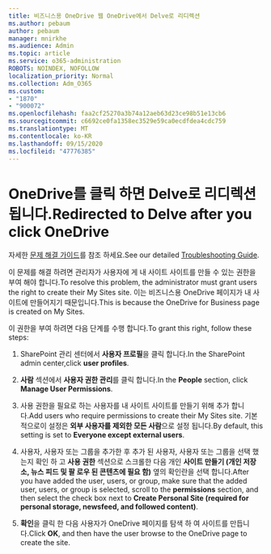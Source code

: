 ```yaml
---
title: 비즈니스용 OneDrive 웹 OneDrive에서 Delve로 리디렉션
ms.author: pebaum
author: pebaum
manager: mnirkhe
ms.audience: Admin
ms.topic: article
ms.service: o365-administration
ROBOTS: NOINDEX, NOFOLLOW
localization_priority: Normal
ms.collection: Adm_O365
ms.custom:
- "1870"
- "900072"
ms.openlocfilehash: faa2cf25270a3b74a12aeb63d23ce98b51e13cb6
ms.sourcegitcommit: c6692ce0fa1358ec3529e59ca0ecdfdea4cdc759
ms.translationtype: MT
ms.contentlocale: ko-KR
ms.lasthandoff: 09/15/2020
ms.locfileid: "47776385"
---
```

# <a name="redirected-to-delve-after-you-click-onedrive"></a><span data-ttu-id="0643b-102">OneDrive를 클릭 하면 Delve로 리디렉션됩니다.</span><span class="sxs-lookup"><span data-stu-id="0643b-102">Redirected to Delve after you click OneDrive</span></span>

<span data-ttu-id="0643b-103">자세한 [문제 해결 가이드](https://docs.microsoft.com/sharepoint/support/sites/troubleshooting-guide-for-sites-stopped-at-provisioning)를 참조 하세요.</span><span class="sxs-lookup"><span data-stu-id="0643b-103">See our detailed [Troubleshooting Guide](https://docs.microsoft.com/sharepoint/support/sites/troubleshooting-guide-for-sites-stopped-at-provisioning).</span></span>

<span data-ttu-id="0643b-104">이 문제를 해결 하려면 관리자가 사용자에 게 내 사이트 사이트를 만들 수 있는 권한을 부여 해야 합니다.</span><span class="sxs-lookup"><span data-stu-id="0643b-104">To resolve this problem, the administrator must grant users the right to create their My Sites site.</span></span> <span data-ttu-id="0643b-105">이는 비즈니스용 OneDrive 페이지가 내 사이트에 만들어지기 때문입니다.</span><span class="sxs-lookup"><span data-stu-id="0643b-105">This is because the OneDrive for Business page is created on My Sites.</span></span>

<span data-ttu-id="0643b-106">이 권한을 부여 하려면 다음 단계를 수행 합니다.</span><span class="sxs-lookup"><span data-stu-id="0643b-106">To grant this right, follow these steps:</span></span>

1. <span data-ttu-id="0643b-107">SharePoint 관리 센터에서 **사용자 프로필**을 클릭 합니다.</span><span class="sxs-lookup"><span data-stu-id="0643b-107">In the SharePoint admin center,click **user profiles**.</span></span>

2. <span data-ttu-id="0643b-108">**사람** 섹션에서 **사용자 권한 관리**를 클릭 합니다.</span><span class="sxs-lookup"><span data-stu-id="0643b-108">In the **People** section, click **Manage User Permissions**.</span></span>

3. <span data-ttu-id="0643b-109">사용 권한을 필요로 하는 사용자를 내 사이트 사이트를 만들기 위해 추가 합니다.</span><span class="sxs-lookup"><span data-stu-id="0643b-109">Add users who require permissions to create their My Sites site.</span></span> <span data-ttu-id="0643b-110">기본적으로이 설정은 **외부 사용자를 제외한 모든 사람**으로 설정 됩니다.</span><span class="sxs-lookup"><span data-stu-id="0643b-110">By default, this setting is set to **Everyone except external users**.</span></span>

4. <span data-ttu-id="0643b-111">사용자, 사용자 또는 그룹을 추가한 후 추가 된 사용자, 사용자 또는 그룹을 선택 했는지 확인 하 고 **사용 권한** 섹션으로 스크롤한 다음 개인 **사이트 만들기 (개인 저장소, 뉴스 피드 및 팔 로우 된 콘텐츠에 필요 함)** 옆의 확인란을 선택 합니다.</span><span class="sxs-lookup"><span data-stu-id="0643b-111">After you have added the user, users, or group, make sure that the added user, users, or group is selected, scroll to the **permissions** section, and then select the check box next to **Create Personal Site (required for personal storage, newsfeed, and followed content)**.</span></span>

5. <span data-ttu-id="0643b-112">**확인**을 클릭 한 다음 사용자가 OneDrive 페이지를 탐색 하 여 사이트를 만듭니다.</span><span class="sxs-lookup"><span data-stu-id="0643b-112">Click **OK**, and then have the user browse to the OneDrive page to create the site.</span></span>
